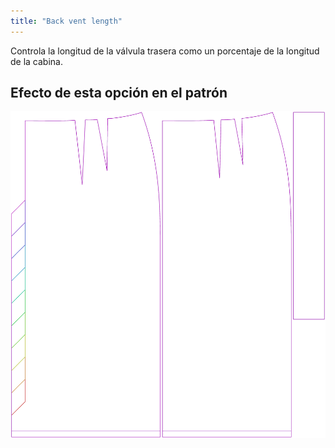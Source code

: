 ```yaml
---
title: "Back vent length"
---
```


Controla la longitud de la válvula trasera como un porcentaje de la longitud de la cabina.

## Efecto de esta opción en el patrón

![Esta imagen muestra el efecto de esta opción superponiendo varias variantes que tienen un valor diferente para esta opción](penelope_backventlength_sample.svg "Effect of this option on the pattern")
